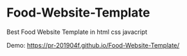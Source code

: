 # Food-Website-Template
Best Food Website Template in html css javacript

Demo: https://pr-201904f.github.io/Food-Website-Template/
